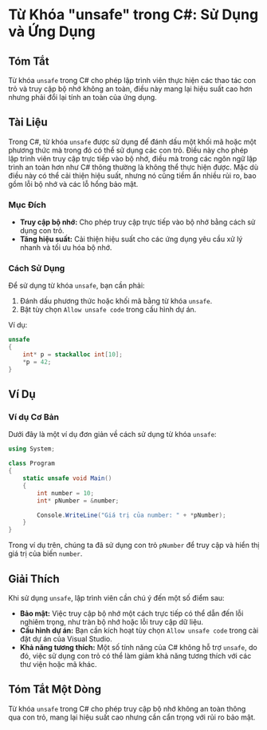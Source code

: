 <!--
Meta Description: # Từ Khóa "unsafe" trong C#: Sử Dụng và Ứng Dụng ## Tóm Tắt Từ khóa `unsafe` trong C# cho phép lập trình viên thực hiện các thao tác con trỏ và truy c...
Meta Keywords: unsafe, dụng, trong, nhớ, truy
-->

# Từ Khóa "unsafe" trong C#: Sử Dụng và Ứng Dụng

## Tóm Tắt
Từ khóa `unsafe` trong C# cho phép lập trình viên thực hiện các thao tác con trỏ và truy cập bộ nhớ không an toàn, điều này mang lại hiệu suất cao hơn nhưng phải đổi lại tính an toàn của ứng dụng.

## Tài Liệu
Trong C#, từ khóa `unsafe` được sử dụng để đánh dấu một khối mã hoặc một phương thức mà trong đó có thể sử dụng các con trỏ. Điều này cho phép lập trình viên truy cập trực tiếp vào bộ nhớ, điều mà trong các ngôn ngữ lập trình an toàn hơn như C# thông thường là không thể thực hiện được. Mặc dù điều này có thể cải thiện hiệu suất, nhưng nó cũng tiềm ẩn nhiều rủi ro, bao gồm lỗi bộ nhớ và các lỗ hổng bảo mật.

### Mục Đích
- **Truy cập bộ nhớ:** Cho phép truy cập trực tiếp vào bộ nhớ bằng cách sử dụng con trỏ.
- **Tăng hiệu suất:** Cải thiện hiệu suất cho các ứng dụng yêu cầu xử lý nhanh và tối ưu hóa bộ nhớ.

### Cách Sử Dụng
Để sử dụng từ khóa `unsafe`, bạn cần phải:
1. Đánh dấu phương thức hoặc khối mã bằng từ khóa `unsafe`.
2. Bật tùy chọn `Allow unsafe code` trong cấu hình dự án.

Ví dụ:
```csharp
unsafe 
{
    int* p = stackalloc int[10];
    *p = 42;
}
```

## Ví Dụ
### Ví dụ Cơ Bản
Dưới đây là một ví dụ đơn giản về cách sử dụng từ khóa `unsafe`:

```csharp
using System;

class Program
{
    static unsafe void Main()
    {
        int number = 10;
        int* pNumber = &number;

        Console.WriteLine("Giá trị của number: " + *pNumber);
    }
}
```

Trong ví dụ trên, chúng ta đã sử dụng con trỏ `pNumber` để truy cập và hiển thị giá trị của biến `number`.

## Giải Thích
Khi sử dụng `unsafe`, lập trình viên cần chú ý đến một số điểm sau:
- **Bảo mật:** Việc truy cập bộ nhớ một cách trực tiếp có thể dẫn đến lỗi nghiêm trọng, như tràn bộ nhớ hoặc lỗi truy cập dữ liệu.
- **Cấu hình dự án:** Bạn cần kích hoạt tùy chọn `Allow unsafe code` trong cài đặt dự án của Visual Studio.
- **Khả năng tương thích:** Một số tính năng của C# không hỗ trợ `unsafe`, do đó, việc sử dụng con trỏ có thể làm giảm khả năng tương thích với các thư viện hoặc mã khác.

## Tóm Tắt Một Dòng
Từ khóa `unsafe` trong C# cho phép truy cập bộ nhớ không an toàn thông qua con trỏ, mang lại hiệu suất cao nhưng cần cẩn trọng với rủi ro bảo mật.
